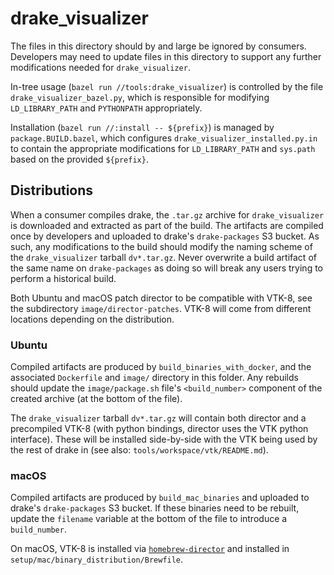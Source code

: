 # drake_visualizer

The files in this directory should by and large be ignored by consumers.
Developers may need to update files in this directory to support any further
modifications needed for `drake_visualizer`.

In-tree usage (`bazel run //tools:drake_visualizer`) is controlled by the file
`drake_visualizer_bazel.py`, which is responsible for modifying
`LD_LIBRARY_PATH` and `PYTHONPATH` appropriately.

Installation (`bazel run //:install -- ${prefix}`) is managed by
`package.BUILD.bazel`, which configures `drake_visualizer_installed.py.in`
to contain the appropriate modifications for `LD_LIBRARY_PATH` and `sys.path`
based on the provided `${prefix}`.

## Distributions

When a consumer compiles drake, the `.tar.gz` archive for
`drake_visualizer` is downloaded and extracted as part of the build.  The
artifacts are compiled once by developers and uploaded to drake's
`drake-packages` S3 bucket.  As such, any modifications to the build should
modify the naming scheme of the `drake_visualizer` tarball `dv*.tar.gz`.  Never
overwrite a build artifact of the same name on `drake-packages` as doing so will
break any users trying to perform a historical build.

Both Ubuntu and macOS patch director to be compatible with VTK-8, see the
subdirectory `image/director-patches`.  VTK-8 will come from different locations
depending on the distribution.

### Ubuntu

Compiled artifacts are produced by `build_binaries_with_docker`, and the
associated `Dockerfile` and `image/` directory in this folder.  Any rebuilds
should update the `image/package.sh` file's `<build_number>` component of the
created archive (at the bottom of the file).

The `drake_visualizer` tarball `dv*.tar.gz` will contain both director and a
precompiled VTK-8 (with python bindings, director uses the VTK python
interface).  These will be installed side-by-side with the VTK being used by the
rest of drake in (see also: `tools/workspace/vtk/README.md`).

### macOS

Compiled artifacts are produced by `build_mac_binaries` and uploaded to drake's
`drake-packages` S3 bucket.  If these binaries need to be rebuilt, update the
`filename` variable at the bottom of the file to introduce a `build_number`.

On macOS, VTK-8 is installed via
[`homebrew-director`](https://github.com/RobotLocomotion/homebrew-director) and
installed in `setup/mac/binary_distribution/Brewfile`.
